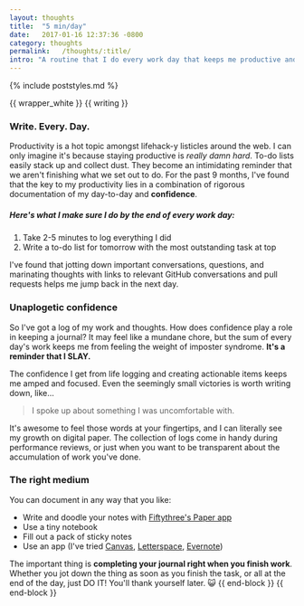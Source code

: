 ```yaml
---
layout: thoughts
title:  "5 min/day"
date:   2017-01-16 12:37:36 -0800
category: thoughts
permalink:   /thoughts/:title/
intro: "A routine that I do every work day that keeps me productive and optimistic."
---
```

{% include poststyles.md %}

{{ wrapper_white }}
{{ writing }}
### Write. Every. Day.
Productivity is a hot topic amongst lifehack-y listicles around the web. I can only imagine it's because staying productive is _really damn hard_. To-do lists easily stack up and collect dust. They become an intimidating reminder that we aren't finishing what we set out to do. For the past 9 months, I've found that the key to my productivity lies in a combination of rigorous documentation of my day-to-day and **confidence**.

##### Here's what I make sure I do by the end of every work day:

1. Take 2-5 minutes to log everything I did
2. Write a to-do list for tomorrow with the most outstanding task at top

I've found that jotting down important conversations, questions, and marinating thoughts with links to relevant GitHub conversations and pull requests helps me jump back in the next day.

### Unaplogetic confidence
So I've got a log of my work and thoughts. How does confidence play a role in keeping a journal? It may feel like a mundane chore, but the sum of every day's work keeps me from feeling the weight of imposter syndrome. **It's a reminder that I SLAY.**

The confidence I get from life logging and creating actionable items keeps me amped and focused. Even the seemingly small victories is worth writing down, like...

> I spoke up about something I was uncomfortable with.

It's awesome to feel those words at your fingertips, and I can literally see my growth on digital paper. The collection of logs come in handy during performance reviews, or just when you want to be transparent about the accumulation of work you've done.

### The right medium
You can document in any way that you like:
- Write and doodle your notes with [Fiftythree's Paper app](https://www.fiftythree.com/)
- Use a tiny notebook
- Fill out a pack of sticky notes
- Use an app (I've tried [Canvas](https://usecanvas.com), [Letterspace](https://programmerbird.com/letterspace), [Evernote](https://evernote.com))

The important thing is **completing your journal right when you finish work**. Whether you jot down the thing as soon as you finish the task, or all at the end of the day, just DO IT! You'll thank yourself later. 😺
{{ end-block }}
{{ end-block }}
